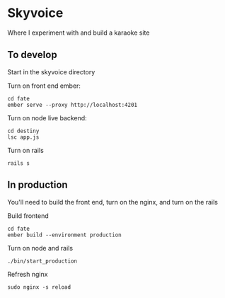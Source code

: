 Skyvoice
==

Where I experiment with and build a karaoke site

## To develop
Start in the skyvoice directory

Turn on front end ember:
```shell
cd fate
ember serve --proxy http://localhost:4201
```

Turn on node live backend:
```shell
cd destiny
lsc app.js
```

Turn on rails
```
rails s
```

## In production
You'll need to build the front end, turn on the nginx, and turn on the rails

Build frontend
```shell
cd fate
ember build --environment production
```

Turn on node and rails
```shell
./bin/start_production
```

Refresh nginx
```shell
sudo nginx -s reload
```